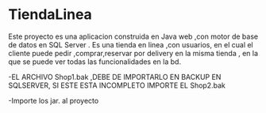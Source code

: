 # TiendaLinea
Este proyecto es una aplicacion construida en Java web ,con motor de base de datos en SQL Server . Es una tienda en linea ,con usuarios, en el cual el cliente puede pedir ,comprar,reservar  por delivery en la misma tienda , en la que se puede ver todas las funcionalidades en la bd.

-EL ARCHIVO Shop1.bak ,DEBE DE IMPORTARLO EN BACKUP EN SQLSERVER,
SI ESTE ESTA INCOMPLETO IMPORTE EL Shop2.bak

-Importe los jar. al proyecto 

